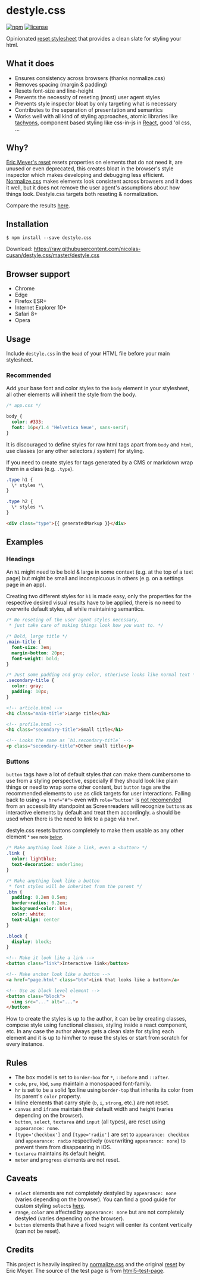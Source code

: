 # destyle.css

[![npm][npm-image]][npm-url] [![license][license-image]][license-url]

Opinionated [reset stylesheet](https://cssreset.com/what-is-a-css-reset/) that provides a clean slate for styling your html.

## What it does

- Ensures consistency across browsers (thanks normalize.css)
- Removes spacing (margin & padding)
- Resets font-size and line-height
- Prevents the necessity of reseting (most) user agent styles
- Prevents style inspector bloat by only targeting what is necessary
- Contributes to the separation of presentation and semantics
- Works well with all kind of styling approaches, atomic libraries like [tachyons](https://tachyons.io/), component based styling like css-in-js in [React](https://reactjs.org), good 'ol css, ...

## Why?

[Eric Meyer's reset](https://meyerweb.com/eric/tools/css/reset/) resets properties on elements that do not need it, are unused or even deprecated, this creates bloat in the browser's style inspector which makes developing and debugging less efficient. [Normalize.css](https://github.com/necolas/normalize.css) makes elements look consistent across browsers and it does it well, but it does not remove the user agent's assumptions about how things look. Destyle.css targets both reseting & normalization.

Compare the results [here](https://nicolas-cusan.github.io/destyle.css/compare.html).

## Installation

```shell
$ npm install --save destyle.css
```

Download: https://raw.githubusercontent.com/nicolas-cusan/destyle.css/master/destyle.css

## Browser support

- Chrome
- Edge
- Firefox ESR+
- Internet Explorer 10+
- Safari 8+
- Opera

## Usage

Include `destyle.css` in the `head` of your HTML file before your main stylesheet.

### Recommended

Add your base font and color styles to the `body` element in your stylesheet, all other elements will inherit the style from the body.

```css
/* app.css */

body {
  color: #333;
  font: 16px/1.4 'Helvetica Neue', sans-serif;
}
```

It is discouraged to define styles for raw html tags apart from `body` and `html`, use classes (or any other selectors / system) for styling.

If you need to create styles for tags generated by a CMS or markdown wrap them in a class (e.g. `.type`).

```css
.type h1 {
  \* styles *\
}

.type h2 {
  \* styles *\
}
```

```html
<div class="type">{{ generatedMarkup }}</div>
```

## Examples

### Headings

An `h1` might need to be bold & large in some context (e.g. at the top of a text page) but might be small and inconspicuous in others (e.g. on a settings page in an app).

Creating two different styles for `h1` is made easy, only the properties for the respective desired visual results have to be applied, there is no need to overwrite default styles, all while maintaining semantics.

```css
/* No reseting of the user agent styles necessary,
 * just take care of making things look how you want to. */

/* Bold, large title */
.main-title {
  font-size: 3em;
  margin-bottom: 20px;
  font-weight: bold;
}

/* Just some padding and gray color, otheriwse looks like normal text */
.secondary-title {
  color: gray;
  padding: 10px;
}
```

```html
<!-- article.html -->
<h1 class="main-title">Large title</h1>

<!-- profile.html -->
<h1 class="secondary-title">Small title</h1>

<!-- Looks the same as `h1.secondary-title` -->
<p class="secondary-title">Other small title</p>
```

### Buttons

`button` tags have a lot of default styles that can make them cumbersome to use from a styling perspective, especially if they should look like plain things or need to wrap some other content, but `button` tags are the recommended elements to use as click targets for user interactions. Falling back to using `<a href="#">` even with `role="button"` is [not recomended](https://developer.mozilla.org/en-US/docs/Web/Accessibility/ARIA/Roles/button_role) from an accessibility standpoint as Screenreaders will recognize `button`s as interactive elements by default and treat them accordingly. `a` should be used when there is the need to link to a page via `href`.

destyle.css resets buttons completely to make them usable as any other element <small>* see note [below](#caveats)</small>.

```css
/* Make anything look like a link, even a <button> */
.link {
  color: lightblue;
  text-decoration: underline;
}

/* Make anything look like a button
 * font styles will be inheritet from the parent */
.btn {
  padding: 0.2em 0.5em;
  border-radius: 0.2em;
  background-color: blue;
  color: white;
  text-align: center
}

.block {
  display: block;
}
```

```html
<!-- Make it look like a link -->
<button class="link">Interactive link</button>

<!-- Make anchor look like a button -->
<a href="page.html" class="btn">Link that looks like a button</a>

<!-- Use as block level element -->
<button class="block">
  <img src="..." alt="...">
</button>
```

How to create the styles is up to the author, it can be by creating classes, compose style using functional classes, styling inside a react component, etc. In any case the author always gets a clean slate for styling each element and it is up to him/her to reuse the styles or start from scratch for every instance.

## Rules

- The box model is set to `border-box` for `*`, `::before` and `::after`.
- `code`, `pre`, `kbd`, `samp` maintain a monospaced font-family.
- `hr` is set to be a solid 1px line using `border-top` that inherits its color from its parent's `color` property.
- Inline elements that carry style (`b`, `i`, `strong`, etc.) are not reset.
- `canvas` and `iframe` maintain their default width and height (varies depending on the browser).
- `button`, `select`, `textarea` and `input` (all types), are reset using `appearance: none`.
- `[type='checkbox']` and `[type='radio']` are set to `appearance: checkbox` and `appearance: radio` respectively (overwriting `appearance: none`) to prevent them from disappearing in iOS.
- `textarea` maintains its default height.
- `meter` and `progress` elements are not reset.

## Caveats

- `select` elements are not completely destyled by `appearance: none` (varies depending on the browser). You can find a good guide for custom styling `select`s [here](https://www.filamentgroup.com/lab/select-css.html).
- `range`, `color` are affected by `appearance: none` but are not completely destyled (varies depending on the browser).
- `button` elements that have a fixed `height` will center its content vertically (can not be reset).

## Credits

This project is heavily inspired by [normalize.css](https://github.com/necolas/normalize.css) and the original [reset](https://meyerweb.com/eric/tools/css/reset/) by Eric Meyer. The source of the test page is from [html5-test-page](https://github.com/cbracco/html5-test-page).

[license-image]: https://img.shields.io/npm/l/destyle.css.svg?style=flat-square
[license-url]: LICENSE
[npm-image]: https://img.shields.io/npm/v/destyle.css.svg?style=flat-square
[npm-url]: https://www.npmjs.com/package/destyle.css
